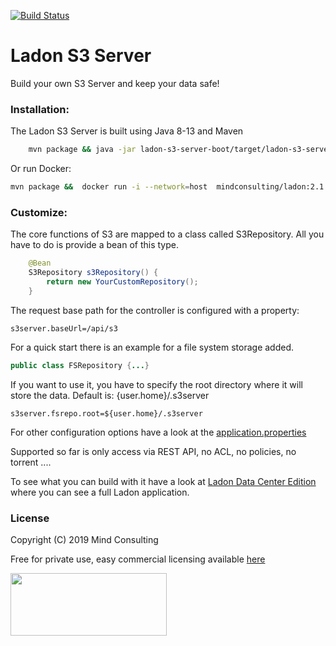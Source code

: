 [![Build Status](https://travis-ci.org/mindmill/ladon-s3-server.svg?branch=master)](https://travis-ci.org/mindmill/ladon-s3-server)

# Ladon S3 Server
Build your own S3 Server and keep your data safe! 

### Installation:
The Ladon S3 Server is built using Java 8-13 and Maven
```bash
    mvn package && java -jar ladon-s3-server-boot/target/ladon-s3-server-boot-2.1.0.jar
```
Or run Docker:
```bash
mvn package &&  docker run -i --network=host  mindconsulting/ladon:2.1.0
```
### Customize:
The core functions of S3 are mapped to a class called S3Repository.
All you have to do is provide a bean of this type.
```java
    @Bean
    S3Repository s3Repository() {
        return new YourCustomRepository();
    }

```

The request base path for the controller is configured with a property:
```properties
s3server.baseUrl=/api/s3
```
For a quick start there is an example for a file system storage added.
```java
public class FSRepository {...}
```
If you want to use it, you have to specify the root directory where it will store the data.
Default is: {user.home}/.s3server

```properties
s3server.fsrepo.root=${user.home}/.s3server
```
For other configuration options have a look at the [application.properties](./ladon-s3-server-boot/src/main/resources/application.properties ) 

Supported so far is only access via REST API, no ACL, no policies, no torrent ....

To see what you can build with it have a look at  [Ladon Data Center Edition](https://github.com/mindmill/ladon-data-center-edition) where you can see a full Ladon application. 
### License
Copyright (C) 2019 Mind Consulting

Free for private use, easy commercial licensing available [here](https://elopage.com/s/mind/ladon-s3-server/payment?locale=en)

<a href="https://ladon.org/"><img src="https://ladon.org/img/logo_no_bg.png" height="100" width="250" ></a>

